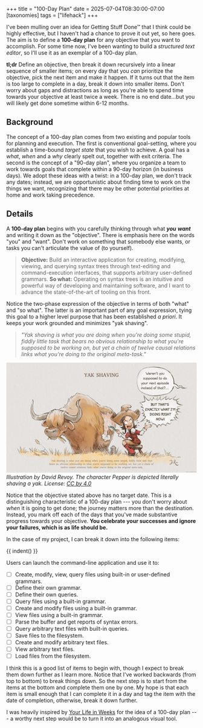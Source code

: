 +++
title = "100-Day Plan"
date = 2025-07-04T08:30:00-07:00
[taxonomies]
tags = ["lifehack"]
+++

I've been mulling over an idea for Getting Stuff Done™ that I think could be highly effective, but I
haven't had a chance to prove it out yet, so here goes. The aim is to define a **100-day plan** for
any objective that you want to accomplish. For some time now, I've been wanting to build a
*structured text editor*, so I'll use it as an exemplar of a 100-day plan.

**tl;dr** Define an objective, then break it down recursively into a linear sequence of smaller
items; on every day that you *can* prioritize the objective, pick the next item and make it happen.
If it turns out that the item is too large to complete in a day, break it down into smaller items.
Don't worry about gaps and distractions as long as you're able to spend time towards your objective
at least twice a week. There is no end date...but you will likely get done sometime within 6-12
months.

## Background

The concept of a 100-day plan comes from two existing and popular tools for planning and execution.
The first is conventional goal-setting, where you establish a time-bound *target state* that you
wish to achieve. A goal has a *what*, *when* and a *why* clearly spelt out, together with exit
criteria. The second is the concept of a "90-day plan", where you organize a team to work towards
goals that complete within a 90-day horizon (in business days). We adopt these ideas with a twist:
in a 100-day plan, we don't track any dates; instead, we are opportunistic about finding time to
work on the things we want, recognizing that there may be other potential priorities at home and
work taking precedence.

## Details

A **100-day plan** begins with you carefully thinking through what ***you*** ***want*** and writing
it down as the "objective". There is emphasis here on the words "you" and "want". Don't work on
something that somebody else wants, or tasks you can't articulate the value of (to yourself).

> **Objective:** Build an interactive application for creating, modifying, viewing, and querying
> syntax trees through text-editing and command-execution interfaces, that supports arbitrary
> user-defined grammars. **So what:** Operating on syntax trees is an intuitive and powerful way of
> developing and maintaining software, and I want to advance the state-of-the-art of tooling on this
> front.

Notice the two-phase expression of the objective in terms of both "what" and "so what". The latter
is an important part of any goal expression, tying this goal to a higher level purpose that has been
established *a priori*. It keeps your work grounded and minimizes "yak shaving".

> *"Yak shaving is what you are doing when you're doing some stupid, fiddly little task that bears no
> obvious relationship to what you're supposed to be working on, but yet a chain of twelve causal
> relations links what you're doing to the original meta-task."*

![Yak Shaving](yak-shaving.webp "Yak Shaving")
<em>Illustration by David Revoy. The character Pepper is depicted literally shaving a yak. License:
[CC by 4.0](https://creativecommons.org/licenses/by/4.0/)</em>

Notice that the objective stated above has no target date. This is a distinguishing characteristic
of a 100-day plan --- you don't worry about *when* it is going to get done; the journey matters more
than the destination. Instead, you mark off each of the days that you've made substantive progress
towards your objective. **You celebrate your successes and ignore your failures, which is as life
should be.**

In the case of my project, I can break it down into the following items:

{{ indent() }}

Users can launch the command-line application and use it to:

- [ ] Create, modify, view, query files using built-in or user-defined grammars.
- [ ] Define their own grammar.
- [ ] Define their own queries.
- [ ] Query files using a built-in grammar.
- [ ] Create and modify files using a built-in grammar.
- [ ] View files using a built-in grammar.
- [ ] Parse the buffer and get reports of syntax errors.
- [ ] Query arbitrary text files with built-in queries.
- [ ] Save files to the filesystem.
- [ ] Create and modify arbitrary text files.
- [ ] View arbitrary text files.
- [ ] Load files from the filesystem.

I think this is a good list of items to begin with, though I expect to break them down further as I
learn more. Notice that I've worked backwards (from top to bottom) to break things down. So the next
step is to start from the items at the bottom and complete them one by one. My hope is that each
item is small enough that I can complete it in a day and tag the item with the date of completion,
otherwise, break it down further.

I was heavily inspired by [Your Life in Weeks](https://www.bryanbraun.com/your-life/weeks.html) for
the idea of a 100-day plan --- a worthy next step would be to turn it into an analogous visual tool.
